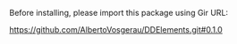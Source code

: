Before installing, please import this package using Gir URL:

https://github.com/AlbertoVosgerau/DDElements.git#0.1.0
